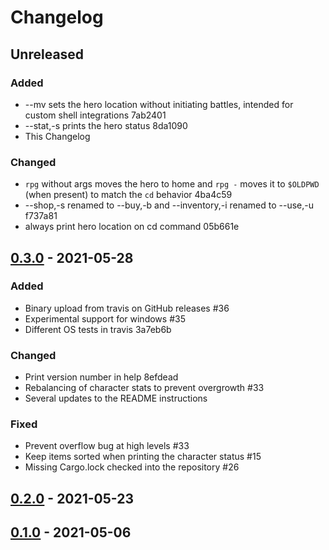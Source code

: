 # Changelog

## Unreleased
### Added
* --mv sets the hero location without initiating battles, intended for custom shell integrations 7ab2401
* --stat,-s prints the hero status 8da1090
*  This Changelog

### Changed
* `rpg` without args moves the hero to home and `rpg -` moves it to `$OLDPWD` (when present) to match the `cd` behavior 4ba4c59
* --shop,-s renamed to --buy,-b and --inventory,-i renamed to --use,-u f737a81
* always print hero location on cd command 05b661e

## [0.3.0](https://github.com/facundoolano/rpg-cli/releases/tag/0.2.0) - 2021-05-28
### Added
* Binary upload from travis on GitHub releases #36
* Experimental support for windows #35
* Different OS tests in travis 3a7eb6b

### Changed
* Print version number in help 8efdead
* Rebalancing of character stats to prevent overgrowth #33
* Several updates to the README instructions

### Fixed
* Prevent overflow bug at high levels #33
* Keep items sorted when printing the character status #15
* Missing Cargo.lock checked into the repository #26

## [0.2.0](https://github.com/facundoolano/rpg-cli/releases/tag/0.2.0) - 2021-05-23

## [0.1.0](https://github.com/facundoolano/rpg-cli/releases/tag/0.1.0) - 2021-05-06
